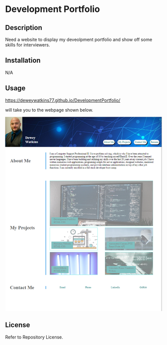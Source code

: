 # Development Portfolio

## Description
Need a website to display my deveolpment portfolio and show off some skills for interviewers.


## Installation
N/A

## Usage

https://deweywatkins77.github.io/DevelopmentPortfolio/

will take you to the webpage shown below.

![Dewey Watkins Development Portfolio](assets/images/readme-screenshot.png)

## License

Refer to Repository License.
